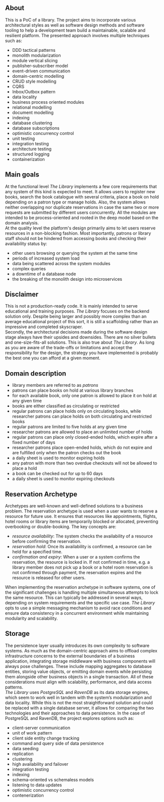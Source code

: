 ## About

This is a PoC of a library. The project aims to incorporate various architectural styles as well as software design methods and software tooling to help a development team build a maintainable, scalable and resilient platform. The presented approach involves multiple techniques such as:
- DDD tactical patterns
- monolith modularization
- module vertical slicing
- publisher-subscriber model
- event-driven communication
- domain-centric modelling
- CRUD style modelling
- CQRS
- Inbox/Outbox pattern
- data locality 
- business process oriented modules
- relational modelling
- document modelling
- indexing
- database clustering
- database subscriptions
- optimistic concurrency control
- unit testing
- integration testing
- architecture testing
- structured logging
- containerization

## Main goals

At the functional level *The Library* implements a few core requirements that any system of this kind is expected to meet. It allows users to register new books, search the book catalogue with several criteria, place a book on hold depending on a patron type or manage holds. Also, the system allows neither overlapping nor duplicate reservations in case the same two or more requests are submitted by different users concurrently. All the modules are intended to be process-oriented and rooted in the deep model based on the domain analysis.<br/> At the quality level the platform's design primarily aims to let users reserve resources in a non-blocking fashion. Most importantly, patrons or library staff should not be hindered from accessing books and checking their availability status by:
- other users browsing or querying the system at the same time
- periods of increased system load
- data being scattered across the system modules
- complex queries
- a downtime of a database node
- the breaking of the monolith design into microservices

## Disclaimer

This is not a production-ready code. It is mainly intended to serve educational and training purposes. *The Library* focuses on the backend solution only. Despite being larger and possibly more complex than an average educational project of this sort, it is still a scaffolding rather than an impressive and completed skyscraper. <br/> Secondly, the architectural decisions made during the software design stage always have their upsides and downsides. There are no silver bullets and one-size-fits-all solutions. This is also true about *The Library*. As long as you are aware of the trade-offs or limitations and accept the responsibility for the design, the strategy you have implemented is probably the best one you can afford at a given moment.

## Domain description

- library members are referred to as *patrons*
- patrons can place books on hold at various library branches
- for each available book, only one patron is allowed to place it on hold at any given time
- books are either classified as circulating or restricted
- regular patrons can place holds only on circulating books, while researcher patrons can place holds on both circulating and restricted books
- regular patrons are limited to five holds at any given time
- researcher patrons are allowed to place an unlimited number of holds
- regular patrons can place only closed-ended holds, which expire after a fixed number of days
- researcher patrons place open-ended holds, which do not expire and are fulfilled only when the patron checks out the book
- a daily sheet is used to monitor expiring holds
- any patron with more than two overdue checkouts will not be allowed to place a hold
- a book can be checked out for up to 60 days
- a daily sheet is used to monitor expiring checkouts

## Reservation Archetype

Archetypes are well-known and well-defined solutions to a business problem. The reservation archetype is used when a user wants to reserve a resource for future use. It ensures that resources like appointments, flights, hotel rooms or library items are temporarily blocked or allocated, preventing overbooking or double-booking. The key concepts are:
- *resource availability*: The system checks the availability of a resource before confirming the reservation.
- *reservation hold*: Once its availability is confirmed, a resource can be held for a specified time.
- *confirmation and expiry*: When a user or a system confirms the reservation, the resource is locked in. If not confirmed in time, e.g. a library member does not pick up a book or a hotel room reservation is not confirmed through payment, the reservation expires and the resource is released for other users.

When implementing the reservation archetype in software systems, one of the significant challenges is handling multiple simultaneous attempts to lock the same resource. This can typically be addressed in several ways, depending on system requirements and the specific use case. *The Library* opts to use a simple messaging mechanism to avoid race conditions and ensure data consistency in a concurrent environment while maintaining modularity and scalability.

## Storage

The persistence layer usually introduces its own complexity to software systems. As much as the domain-centric approach aims to offload complex infrastructure concerns to the external boundaries of a business application, integrating storage middleware with business components will always pose challenges. These include mapping aggregates to database entities, storing value objects, or emitting domain events while persisting them alongside other business objects in a single transaction. All of these considerations must align with scalability, performance, and data access patterns.<br/>
*The Library* uses *PostgreSQL* and *RavenDB* as its data storage engines, which seem to work well in tandem with the system’s modularization and data locality. While this is not the most straightforward solution and could be replaced with a single database server, it allows for comparing the two technologies and their approaches to data persistence. In the case of PostgreSQL and RavenDB, the project explores options such as:

- client-server communication
- unit of work pattern
- client side entity change tracking
- command and query side of data persistence
- data seeding
- replication
- clustering
- high availability and failover 
- integration testing
- indexing
- schema-oriented vs schemaless models
- listening to data updates
- optimistic concurrency control
- contenerization